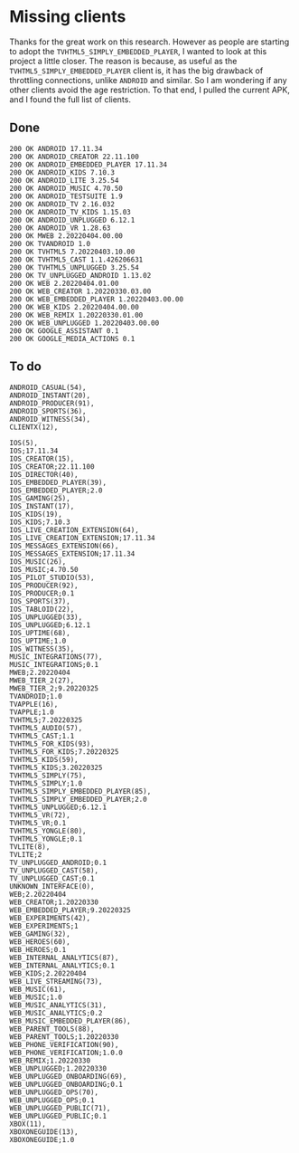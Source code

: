 # Missing clients

Thanks for the great work on this research. However as people are starting to
adopt the `TVHTML5_SIMPLY_EMBEDDED_PLAYER`, I wanted to look at this project a
little closer. The reason is because, as useful as the
`TVHTML5_SIMPLY_EMBEDDED_PLAYER` client is, it has the big drawback of
throttling connections, unlike `ANDROID` and similar. So I am wondering if any
other clients avoid the age restriction. To that end, I pulled the current APK,
and I found the full list of clients.

## Done

~~~
200 OK ANDROID 17.11.34
200 OK ANDROID_CREATOR 22.11.100
200 OK ANDROID_EMBEDDED_PLAYER 17.11.34
200 OK ANDROID_KIDS 7.10.3
200 OK ANDROID_LITE 3.25.54
200 OK ANDROID_MUSIC 4.70.50
200 OK ANDROID_TESTSUITE 1.9
200 OK ANDROID_TV 2.16.032
200 OK ANDROID_TV_KIDS 1.15.03
200 OK ANDROID_UNPLUGGED 6.12.1
200 OK ANDROID_VR 1.28.63
200 OK MWEB 2.20220404.00.00
200 OK TVANDROID 1.0
200 OK TVHTML5 7.20220403.10.00
200 OK TVHTML5_CAST 1.1.426206631
200 OK TVHTML5_UNPLUGGED 3.25.54
200 OK TV_UNPLUGGED_ANDROID 1.13.02
200 OK WEB 2.20220404.01.00
200 OK WEB_CREATOR 1.20220330.03.00
200 OK WEB_EMBEDDED_PLAYER 1.20220403.00.00
200 OK WEB_KIDS 2.20220404.00.00
200 OK WEB_REMIX 1.20220330.01.00
200 OK WEB_UNPLUGGED 1.20220403.00.00
200 OK GOOGLE_ASSISTANT 0.1
200 OK GOOGLE_MEDIA_ACTIONS 0.1
~~~

## To do

~~~
ANDROID_CASUAL(54),
ANDROID_INSTANT(20),
ANDROID_PRODUCER(91),
ANDROID_SPORTS(36),
ANDROID_WITNESS(34),
CLIENTX(12),

IOS(5),
IOS;17.11.34
IOS_CREATOR(15),
IOS_CREATOR;22.11.100
IOS_DIRECTOR(40),
IOS_EMBEDDED_PLAYER(39),
IOS_EMBEDDED_PLAYER;2.0
IOS_GAMING(25),
IOS_INSTANT(17),
IOS_KIDS(19),
IOS_KIDS;7.10.3
IOS_LIVE_CREATION_EXTENSION(64),
IOS_LIVE_CREATION_EXTENSION;17.11.34
IOS_MESSAGES_EXTENSION(66),
IOS_MESSAGES_EXTENSION;17.11.34
IOS_MUSIC(26),
IOS_MUSIC;4.70.50
IOS_PILOT_STUDIO(53),
IOS_PRODUCER(92),
IOS_PRODUCER;0.1
IOS_SPORTS(37),
IOS_TABLOID(22),
IOS_UNPLUGGED(33),
IOS_UNPLUGGED;6.12.1
IOS_UPTIME(68),
IOS_UPTIME;1.0
IOS_WITNESS(35),
MUSIC_INTEGRATIONS(77),
MUSIC_INTEGRATIONS;0.1
MWEB;2.20220404
MWEB_TIER_2(27),
MWEB_TIER_2;9.20220325
TVANDROID;1.0
TVAPPLE(16),
TVAPPLE;1.0
TVHTML5;7.20220325
TVHTML5_AUDIO(57),
TVHTML5_CAST;1.1
TVHTML5_FOR_KIDS(93),
TVHTML5_FOR_KIDS;7.20220325
TVHTML5_KIDS(59),
TVHTML5_KIDS;3.20220325
TVHTML5_SIMPLY(75),
TVHTML5_SIMPLY;1.0
TVHTML5_SIMPLY_EMBEDDED_PLAYER(85),
TVHTML5_SIMPLY_EMBEDDED_PLAYER;2.0
TVHTML5_UNPLUGGED;6.12.1
TVHTML5_VR(72),
TVHTML5_VR;0.1
TVHTML5_YONGLE(80),
TVHTML5_YONGLE;0.1
TVLITE(8),
TVLITE;2
TV_UNPLUGGED_ANDROID;0.1
TV_UNPLUGGED_CAST(58),
TV_UNPLUGGED_CAST;0.1
UNKNOWN_INTERFACE(0),
WEB;2.20220404
WEB_CREATOR;1.20220330
WEB_EMBEDDED_PLAYER;9.20220325
WEB_EXPERIMENTS(42),
WEB_EXPERIMENTS;1
WEB_GAMING(32),
WEB_HEROES(60),
WEB_HEROES;0.1
WEB_INTERNAL_ANALYTICS(87),
WEB_INTERNAL_ANALYTICS;0.1
WEB_KIDS;2.20220404
WEB_LIVE_STREAMING(73),
WEB_MUSIC(61),
WEB_MUSIC;1.0
WEB_MUSIC_ANALYTICS(31),
WEB_MUSIC_ANALYTICS;0.2
WEB_MUSIC_EMBEDDED_PLAYER(86),
WEB_PARENT_TOOLS(88),
WEB_PARENT_TOOLS;1.20220330
WEB_PHONE_VERIFICATION(90),
WEB_PHONE_VERIFICATION;1.0.0
WEB_REMIX;1.20220330
WEB_UNPLUGGED;1.20220330
WEB_UNPLUGGED_ONBOARDING(69),
WEB_UNPLUGGED_ONBOARDING;0.1
WEB_UNPLUGGED_OPS(70),
WEB_UNPLUGGED_OPS;0.1
WEB_UNPLUGGED_PUBLIC(71),
WEB_UNPLUGGED_PUBLIC;0.1
XBOX(11),
XBOXONEGUIDE(13),
XBOXONEGUIDE;1.0
~~~
